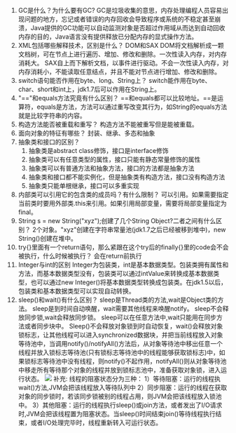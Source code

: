 1. GC是什么？为什么要有GC?
   GC是垃圾收集的意思，内存处理编程人员容易出现问题的地方，忘记或者错误的内存回收会导致程序或系统的不稳定甚至崩溃，Java提供的GC功能可以自动监测对象是否超过作用域从而达到自动回收内存的目的，Java语言没有提供释放已分配内存的显式操作方法。
2. XML包括哪些解释技术，区别是什么？
   DOM和SAX
   DOM将文档解析成一颗文档树，可在节点上进行遍历、增加、修改和删除。一次性读入内存，对内存消耗大。
   SAX自上而下解析文档，以事件进行驱动。不会一次性读入内存，对内存消耗小，不能读取任意结点，并且不能对节点进行增加、修改和删除。
3. switch语句能否作用在byte、long、String上？
   switch能作用在byte、char、short和int上，jdk1.7后可以作用在String上。
4. "=="和equals方法究竟有什么区别？
   ==和equals都可以比较地址。==是运算符，equals是方法，方法可以通过重写改变其行为，如String的equals方法就是比较字符串的内容。
5. 构造方法能否被重载和重写？
   构造方法不能被重写但是能被重载。
6. 面向对象的特征有哪些？
   封装、继承、多态和抽象
7. 抽象类和接口的区别？
   1. 抽象类是abstract class修饰，接口是interface修饰
   2. 抽象类可以有任意类型的属性，接口只能有静态常量修饰的属性
   3. 抽象类可以有普通方法和抽象方法，接口的方法都是抽象方法
   4. 抽象类和接口都不能实例化，但是抽象类有构造方法，接口没有构造方法
   5. 抽象类只能单根继承，接口可以多重实现
8. 内部类可以引用它的包含类的成员吗？有什么限制？
可以引用。如果需要指定当前类时要用外部类.this来引用。如果引用局部变量，需要将局部变量指定为final。
9. String s = new String("xyz");创建了几个String Object?二者之间有什么区别？
2个对象。"xyz"创建在字符串常量池(jdk1.7之后已经被移到堆中)，new String()创建在堆中。
10. try{}里面有一个return语句，那么紧跟在这个try后的finally{}里的code会不会被执行，什么时候被执行？
会在return前执行
11. Integer与int的区别
Integer为包装类，int是基本数据类型。包装类拥有属性和方法，而基本数据类型没有，包装类可以通过intValue来转换成基本数据类型，也可以通过new Integer()将基本数据类型转换成包装类。在jdk1.5以后，包装类和基本数据类型可以实现自动转换。
12. sleep()和wait()有什么区别？
sleep是Thread类的方法,wait是Object类的方法。
sleep是到时间自动唤醒，wait需要其他线程来唤醒notify。
sleep不会释放同步锁,wait会释放同步锁。
sleep可以在任意方法中,wait只能用在同步方法或者同步块中。
Sleep()不会释放对象锁到时自动恢复，wait()会释放对象锁标志，让其他线程可以进入synchronized数据块，并把当前线程放入对象等待池中，当调用notify()/notifyAll()方法后，从对象等待池中移出任意一个线程并放入锁标志等待池(只有锁标志等待池中的线程能够获取锁标志)中，如果锁标志等待池中没有线程，则notify()不起作用，notifyAll()则从对象等待池中移走所有等待那个对象的线程并放到锁标志池中，准备获取对象锁，进入运行状态。
![](http://oqnfoupsj.bkt.clouddn.com/17-7-22/23523565.jpg)
补充:
线程的阻塞状态分为三种：
1）等待阻塞：运行的线程执wait()方法,JVM会把该线程放入等待队列中
2）同步阻塞：运行的线程在获取对象的同步锁时，若该同步锁被别的线程占用，则JVM会把该线程放入锁池中。
3）其他阻塞：运行的线程执行sleep()或join方法，或者发出了I/O请求时,JVM会把该线程置为阻塞状态。当sleep()时间结束join()等待线程执行结束，或者I/O处理完毕时，线程重新转入可运行状态。

